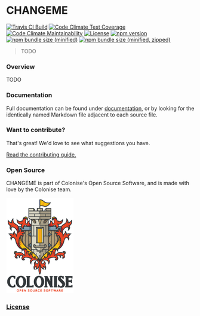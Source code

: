 # CHANGEME

[![Travis CI Build][travis-ci-badge]][travis-ci-url]
[![Code Climate Test Coverage][code-climate-coverage-badge]][code-climate-coverage-url]
[![Code Climate Maintainability][code-climate-maintainability-badge]][code-climate-maintainability-url]
[![License][license-badge]][license-url]
[![npm version][npm-version-badge]][npm-version-url]
[![npm bundle size \(minified\)][npm-minified-badge]][npm-minified-url]
[![npm bundle size \(minified, zipped\)][npm-minified-minzipped-badge]][npm-minified-minzipped-url]

> TODO

### Overview

TODO

### Documentation

Full documentation can be found under [documentation][documentation-url], or by looking for the identically named Markdown file adjacent to each source file.

### Want to contribute?

That's great! We'd love to see what suggestions you have.

[Read the contributing guide.][contributing-url]

### Open Source

CHANGEME is part of Colonise's Open Source Software, and is made with love by the Colonise team.

[![Colonise Logo][colonise-logo]][colonise-url]

### [License][license-url]

[documentation-url]: /documentation/README.md
[contributing-url]: /CONTRIBUTING.md

[colonise-logo]: /documentation/assets/colonise256.png
[colonise-url]: https://colonise.org/

[travis-ci-badge]: https://img.shields.io/travis/Colonise/CHANGEME.svg
[travis-ci-url]: https://travis-ci.com/Colonise/CHANGEME

[code-climate-coverage-badge]: https://img.shields.io/codeclimate/coverage/Colonise/CHANGEME.svg
[code-climate-coverage-url]: https://codeclimate.com/github/Colonise/CHANGEME

[code-climate-maintainability-badge]: https://img.shields.io/codeclimate/maintainability-percentage/Colonise/CHANGEME.svg
[code-climate-maintainability-url]: https://codeclimate.com/github/Colonise/CHANGEME

[license-badge]: https://img.shields.io/github/license/Colonise/CHANGEME.svg
[license-url]: https://github.com/Colonise/CHANGEME/blob/master/LICENSE

[npm-version-badge]: https://img.shields.io/npm/v/@colonise/changeme.svg
[npm-version-url]: https://www.npmjs.com/package/@colonise/changeme

[npm-minified-badge]: https://img.shields.io/bundlephobia/min/@colonise/changeme.svg
[npm-minified-url]: https://bundlephobia.com/result?p=@colonise/changeme

[npm-minified-minzipped-badge]: https://img.shields.io/bundlephobia/minzip/@colonise/changeme.svg
[npm-minified-minzipped-url]: https://bundlephobia.com/result?p=@colonise/changeme

